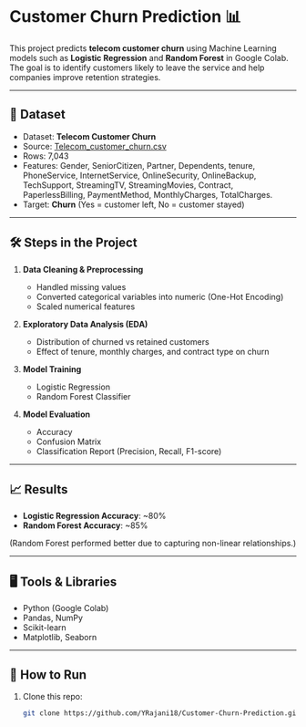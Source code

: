 # Customer Churn Prediction 📊

This project predicts **telecom customer churn** using Machine Learning models such as **Logistic Regression** and **Random Forest** in Google Colab.  
The goal is to identify customers likely to leave the service and help companies improve retention strategies.  

---

## 📂 Dataset
- Dataset: **Telecom Customer Churn**  
- Source: [Telecom_customer_churn.csv](https://raw.githubusercontent.com/dsrscientist/DSData/master/Telecom_customer_churn.csv)  
- Rows: 7,043  
- Features: Gender, SeniorCitizen, Partner, Dependents, tenure, PhoneService, InternetService, OnlineSecurity, OnlineBackup, TechSupport, StreamingTV, StreamingMovies, Contract, PaperlessBilling, PaymentMethod, MonthlyCharges, TotalCharges.  
- Target: **Churn** (Yes = customer left, No = customer stayed)  

---

## 🛠 Steps in the Project
1. **Data Cleaning & Preprocessing**  
   - Handled missing values  
   - Converted categorical variables into numeric (One-Hot Encoding)  
   - Scaled numerical features  

2. **Exploratory Data Analysis (EDA)**  
   - Distribution of churned vs retained customers  
   - Effect of tenure, monthly charges, and contract type on churn  

3. **Model Training**  
   - Logistic Regression  
   - Random Forest Classifier  

4. **Model Evaluation**  
   - Accuracy  
   - Confusion Matrix  
   - Classification Report (Precision, Recall, F1-score)  

---

## 📈 Results
- **Logistic Regression Accuracy**: ~80%  
- **Random Forest Accuracy**: ~85%  

(Random Forest performed better due to capturing non-linear relationships.)  

---

## 🖥 Tools & Libraries
- Python (Google Colab)  
- Pandas, NumPy  
- Scikit-learn  
- Matplotlib, Seaborn  

---

## 🚀 How to Run
1. Clone this repo:  
   ```bash
   git clone https://github.com/YRajani18/Customer-Churn-Prediction.git
